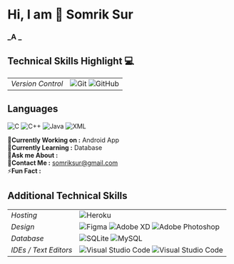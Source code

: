 # Hi, I am 👋 Somrik Sur


### _A  _

## Technical Skills Highlight 💻
|||
|---|---|
|*Version Control*|![Git](https://img.shields.io/badge/git-%23F05033.svg?style=for-the-badge&logo=git&logoColor=white) ![GitHub](https://img.shields.io/badge/github-%23121011.svg?style=for-the-badge&logo=github&logoColor=white)|


## Languages
![C](https://img.shields.io/badge/c-%2300599C.svg?style=for-the-badge&logo=c&logoColor=white)
![C++](https://img.shields.io/badge/c++-%2300599C.svg?style=for-the-badge&logo=c%2B%2B&logoColor=white)
![Java](https://img.shields.io/badge/java-%23ED8B00.svg?style=for-the-badge&logo=java&logoColor=white)
![XML](https://img.shields.io/badge/xml-%23ED8B00.svg?style=for-the-badge&logo=xml&logoColor=white)

🔭**Currently Working on :** Android App  
🌱**Currently Learning :** Database   
💬**Ask me About :**   
📧**Contact Me :** <a href="mailto:somriksur@gmail.com">somriksur@gmail.com</a>  
⚡**Fun Fact :** 

## Additional Technical Skills
|||
|:---|:---|
|*Hosting*|![Heroku](https://img.shields.io/badge/heroku-%23430098.svg?style=for-the-badge&logo=heroku&logoColor=white)|
|*Design*|![Figma](https://img.shields.io/badge/figma-%23F24E1E.svg?style=for-the-badge&logo=figma&logoColor=white) ![Adobe XD](https://img.shields.io/badge/Adobe%20XD-470137?style=for-the-badge&logo=Adobe%20XD&logoColor=#FF61F6) ![Adobe Photoshop](https://img.shields.io/badge/adobe%20photoshop-%2331A8FF.svg?style=for-the-badge&logo=adobe%20photoshop&logoColor=white)|
|*Database*|![SQLite](https://img.shields.io/badge/sqlite-%2307405e.svg?style=for-the-badge&logo=sqlite&logoColor=white) ![MySQL](https://img.shields.io/badge/mysql-%2300f.svg?style=for-the-badge&logo=mysql&logoColor=white)|
|*IDEs / Text Editors*|![Visual Studio Code](https://img.shields.io/badge/Visual%20Studio%20Code-0078d7.svg?style=for-the-badge&logo=visual-studio-code&logoColor=white) ![Visual Studio Code](https://img.shields.io/badge/Visual%20Studio-3b2e58.svg?style=for-the-badge&logo=visual-studio&logoColor=white)|
